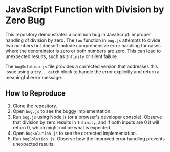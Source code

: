 # JavaScript Function with Division by Zero Bug

This repository demonstrates a common bug in JavaScript: improper handling of division by zero. The `foo` function in `bug.js` attempts to divide two numbers but doesn't include comprehensive error handling for cases where the denominator is zero or both numbers are zero. This can lead to unexpected results, such as `Infinity` or silent failure.

The `bugSolution.js` file provides a corrected version that addresses this issue using a `try...catch` block to handle the error explicitly and return a meaningful error message.

## How to Reproduce
1. Clone the repository.
2. Open `bug.js` to see the buggy implementation.
3. Run `bug.js` using Node.js (or a browser's developer console). Observe that division by zero results in `Infinity`, and if both inputs are 0 it will return 0, which might not be what is expected.
4. Open `bugSolution.js` to see the corrected implementation.
5. Run `bugSolution.js`.  Observe how the improved error handling prevents unexpected results.